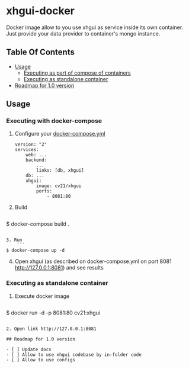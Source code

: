 # xhgui-docker

Docker image allow to you use xhgui as service inside its own container. 
Just provide your data provider to container's mongo instance.

## Table Of Contents
- [Usage](#usage)
    - [Executing as part of compose of containers](#executing-with-docker-compose)
    - [Executing as standalone container](#executing-as-standalone-container)
- [Roadmap for 1.0 version](#roadmap-for-1.0-version)

## Usage

### Executing with docker-compose

1. Configure your [docker-compose.yml](https://docs.docker.com/compose/compose-file/)

    ```
    version: "2"
    services:
        web: ...
        backend:
            ...
            links: [db, xhgui]
        db: ...
        xhgui:
            image: cv21/xhgui
            ports: 
                - 8081:80
    ```

2. Build
    ```
$ docker-compose build .
```

3. Run
    ```
$ docker-compose up -d
```

4. Open xhgui (as described on docker-compose.yml on port 8081 http://127.0.0.1:8081) and see results

### Executing as standalone container

1. Execute docker image
    ```
$ docker run -d -p 8081:80 cv21:xhgui
```

2. Open link http://127.0.0.1:8081

## Roadmap for 1.0 version

- [ ] Update docs
- [ ] Allow to use xhgui codebase by in-folder code
- [ ] Allow to use configs